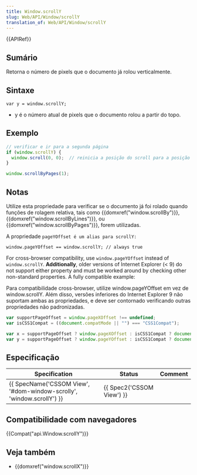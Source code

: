 ```yaml
---
title: Window.scrollY
slug: Web/API/Window/scrollY
translation_of: Web/API/Window/scrollY
---
```

{{APIRef}}

## Sumário

Retorna o número de pixels que o documento já rolou verticalmente.

## Sintaxe

```
var y = window.scrollY;
```

- y é o número atual de pixels que o documento rolou a partir do topo.

## Exemplo

```js
// verificar e ir para a segunda página
if (window.scrollY) {
  window.scroll(0, 0);  // reinicia a posição do scroll para a posição superior esquerda do documento.
}

window.scrollByPages(1);
```

## Notas

Utilize esta propriedade para verificar se o documento já foi rolado quando funções de rolagem relativa, tais como {{domxref("window.scrollBy")}}, {{domxref("window.scrollByLines")}}, ou {{domxref("window.scrollByPages")}}, forem utilizadas.

A propriedade `pageYOffset é um alias para scrollY:`

```
window.pageYOffset == window.scrollY; // always true
```

For cross-browser compatibility, use `window.pageYOffset` instead of `window.scrollY`. **Additionally**, older versions of Internet Explorer (< 9) do not support either property and must be worked around by checking other non-standard properties. A fully compatible example:

Para compatibilidade cross-browser, utilize window\.pageYOffset em vez de window\.scrollY. Além disso, versões inferiores do Internet Explorer 9 não suportam ambas as propriedades, e deve ser contornado verificando outras propriedades não padronizadas.

```js
var supportPageOffset = window.pageXOffset !== undefined;
var isCSS1Compat = ((document.compatMode || "") === "CSS1Compat");

var x = supportPageOffset ? window.pageXOffset : isCSS1Compat ? document.documentElement.scrollLeft : document.body.scrollLeft;
var y = supportPageOffset ? window.pageYOffset : isCSS1Compat ? document.documentElement.scrollTop : document.body.scrollTop;
```

## Especificação

| Specification                                                                                | Status                           | Comment |
| -------------------------------------------------------------------------------------------- | -------------------------------- | ------- |
| {{ SpecName('CSSOM View', '#dom-window-scrolly', 'window.scrollY') }} | {{ Spec2('CSSOM View') }} |         |

## Compatibilidade com navegadores

{{Compat("api.Window.scrollY")}}

## Veja também

- {{domxref("window.scrollX")}}
